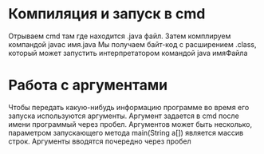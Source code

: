 # Компиляция и запуск в cmd
Отрываем cmd там где находится .java файл. Затем комплируем компандой javac имя.java Мы получаем байт-код с расширением .class, который может запустить интерпретатором командой java имяФайла

# Работа с аргументами
Чтобы передать какую-нибудь информацию программе во время его запуска используются аргументы. Аргумент задается в cmd после имени программый через пробел. Аргументов может быть несколько, параметром запускающего метода 
main(String a[]) является массив строк. Аргументы вводятся почередно через пробел